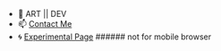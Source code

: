 - 🐙 ART || DEV
- 📫 [Contact Me](https://contact.prothegee.com)
- 🌀 [Experimental Page](https://prothegee.com) ###### not for mobile browser

<!---
prothegee/prothegee is a ✨ special ✨ repository because its `README.md` (this file) appears on your GitHub profile.
You can click the Preview link to take a look at your changes.
--->
